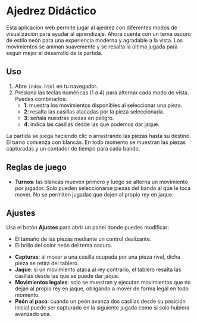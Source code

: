 # Ajedrez Didáctico

Esta aplicación web permite jugar al ajedrez con diferentes modos de visualización para ayudar al aprendizaje. Ahora cuenta con un tema oscuro de estilo neón para una experiencia moderna y agradable a la vista. Los movimientos se animan suavemente y se resalta la última jugada para seguir mejor el desarrollo de la partida.

## Uso

1. Abre `index.html` en tu navegador.
2. Presiona las teclas numéricas (1 a 4) para alternar cada modo de vista. Puedes combinarlos:
   - **1**: muestra los movimientos disponibles al seleccionar una pieza.
   - **2**: resalta las casillas atacadas por la pieza seleccionada.
   - **3**: señala nuestras piezas en peligro.
   - **4**: indica las casillas desde las que podemos dar jaque.
 
La partida se juega haciendo clic o arrastrando las piezas hasta su destino. El turno comienza con blancas. En todo momento se muestran las piezas capturadas y un contador de tiempo para cada bando.

## Reglas de juego

* **Turnos**: las blancas mueven primero y luego se alterna un movimiento por
  jugador. Solo pueden seleccionarse piezas del bando al que le toca mover.
  No se permiten jugadas que dejen al propio rey en jaque.

## Ajustes

Usa el botón **Ajustes** para abrir un panel donde puedes modificar:

- El tamaño de las piezas mediante un control deslizante.
- El brillo del color neón del tema oscuro.

* **Capturas**: al mover a una casilla ocupada por una pieza rival, dicha pieza
  se retira del tablero.
* **Jaque**: si un movimiento ataca al rey contrario, el tablero resalta las
  casillas desde las que se puede dar jaque.
* **Movimientos legales**: solo se muestran y ejecutan movimientos que no dejan
  al propio rey en jaque, obligando a mover de forma legal en todo momento.
* **Peón al paso**: cuando un peón avanza dos casillas desde su posición inicial
  puede ser capturado en la siguiente jugada como si solo hubiera avanzado una.
